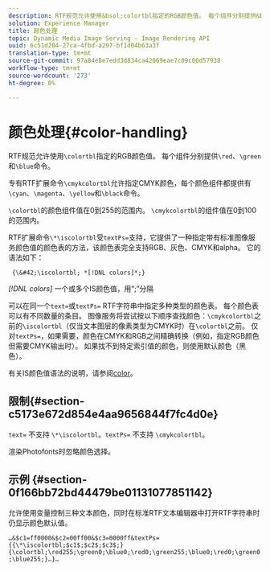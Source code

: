 ```yaml
---
description: RTF规范允许使用&bsol;colortbl指定的RGB颜色值。 每个组件分别提供&bsol;red、&bsol;green和&bsol;blue命令。
solution: Experience Manager
title: 颜色处理
topic: Dynamic Media Image Serving - Image Rendering API
uuid: 6c51d204-27ca-4fbd-a297-bf1d04b63a3f
translation-type: tm+mt
source-git-commit: 97a84e8e7edd3d834ca42069eae7c09c00d57938
workflow-type: tm+mt
source-wordcount: '273'
ht-degree: 0%

---
```



# 颜色处理{#color-handling}

RTF规范允许使用`\colortbl`指定的RGB颜色值。 每个组件分别提供`\red`、`\green`和`\blue`命令。

专有RTF扩展命令`\cmykcolortbl`允许指定CMYK颜色，每个颜色组件都提供有`\cyan`、`\magenta`、`\yellow`和`\black`命令。

`\colortbl`的颜色组件值在0到255的范围内。 `\cmykcolortbl`的组件值在0到100的范围内。

RTF扩展命令`\*\iscolortbl`受`textPs=`支持，它提供了一种指定带有标准图像服务颜色值的颜色表的方法，该颜色表完全支持RGB、灰色、CMYK和alpha。 它的语法如下：

` {\&#42;\iscolortbl; *[!DNL colors]*;}`

*[!DNL colors]* 一个或多个IS颜色值，用“;”分隔

可以在同一个`text=`或`textPs=` RTF字符串中指定多种类型的颜色表。 每个颜色表可以有不同数量的条目。 图像服务将尝试按以下顺序查找颜色：`\cmykcolortbl`之前的`\iscolortbl`（仅当文本图层的像素类型为CMYK时）在`\colortbl`之前。 仅对`textPs=`，如果需要，颜色在CMYK和RGB之间精确转换（例如，指定RGB颜色但需要CMYK输出时）。 如果找不到特定索引值的颜色，则使用默认颜色（黑色）。

有关IS颜色值语法的说明，请参阅[color](/help/aem-is-ir-api/is-api/http-ref/image-serving-api-ref/c-http-protocol-reference/c-data-types/r-is-http-color.md)。

## 限制{#section-c5173e672d854e4aa9656844f7fc4d0e}

`text=` 不支持 `\*\iscolortbl`。`textPs=` 不支持 `\cmykcolortbl`。

渲染Photofonts时忽略颜色选择。

## 示例 {#section-0f166bb72bd44479be01131077851142}

允许使用变量控制三种文本颜色，同时在标准RTF文本编辑器中打开RTF字符串时仍显示颜色默认值。

`…&$c1=ff0000&$c2=00ff00&$c3=0000ff&textPs={{\*\iscolortbl;$c1$;$c2$;$c3$;}{\colortbl;\red255;\green0;\blue0;\red0;\green255;\blue0;\red0;\green0;\blue255;}…}…`
